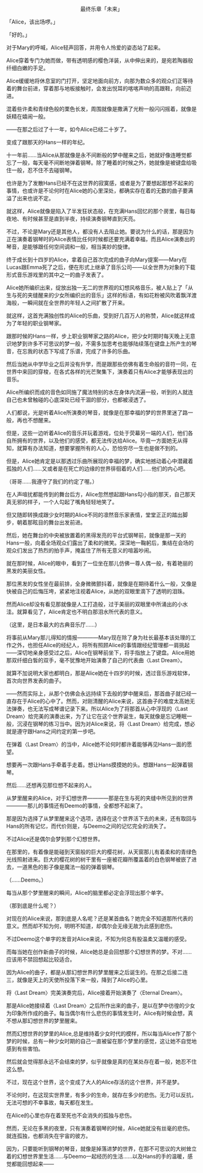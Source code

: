 <p align="center">最终乐章「未来」</p>

「Alice，该出场啰。」

「好的。」

对于Mary的呼喊，Alice轻声回答，并用令人怜爱的姿态站了起来。

Alice穿着专门为她而做，带有透明感的樱色洋装，从中伸出来的，是宛若陶器般纤细白嫩的手足。

Alice缓缓地将休息室的门打开，坚定地面向前方，向那为数众多的观众们正等待着的舞台前进，穿着那与地板接触时，会发出悦耳的喀喀声响的高跟鞋，向前迈进。

混着些许柔和青绿色般的栗色长发，周围就像是撒满了光粉一般闪闪摇着，就像是妖精在嬉闹一般。

——在那之后过了十一年，如今Alice已经二十岁了。

变成了跟那天的Hans一样的年纪。

十一年前……当Alice从那就像是永不间断般的梦中醒来之后，她就好像连睡觉都忘了一般，每天毫不间断地弹着钢琴。除了睡着的时候之外，她就像是被键盘给吸住一般，忍不住不去碰钢琴。

也许是为了发散Hans已经不在这世界的寂寞感，或者是为了要想起那想不起来的事情，也或许是不论何时在Alice她的心里深处，都确实存在着的无数的曲子要满溢了出来也说不定。

就这样，Alice就像是陷入了半发狂状态般，在充满Hans回忆的那个房里，每日每夜地、有时候甚至是直到半夜，持续演奏钢琴直到天亮。

不过，不论是Mary还是其他人，都没有人去阻止她。要说为什么的话，那是因为正在演奏着钢琴时的Alice表情比任何时候都还要充满着幸福，而且Alice演奏出的琴音，是能够跟任何空间调和一般，相当美妙的旋律。

终于成长到十四岁的Alice，拿着自己首次完成的曲子向Mary提案——Mary在Lucas跟Emma死了之后，便在形式上继承了音乐公司——以全世界为对象的下载形式音乐游戏里的其中之一的曲子发表了。

Alice她所编织出来，绽放出独一无二的世界观的幻想风格音乐，被人贴上了「从生与死的夹缝醒来的少女所编织出的音乐」这样的标语，有如花粉被风吹着飘洋渡海般，一瞬间就在全世界的年轻人之间扩散了开来。

就这样，这首充满独创性的Alice的乐曲，受到好几百万人的称赞，Alice就这样成为了年轻的职业钢琴家。

跟那时候的Hans一样，步上职业钢琴家之路的Alice，把少女时期时每天晚上无意识地梦到许多不可思议的梦一般，不需多加思考也能够陆续落在键盘上所产生的琴音，在忘我的状态下写成了乐谱，完成了许多的乐曲。

然后当她从中学毕业之后并没有升学，而是跟那些仿佛有着生命般的音符一同，在世界中来回的穿梭，在各式各样的光芒聚集下，演奏着只有Alice才能够表现出的音乐。

Alice所编织而成的音色如同施了魔法特别的水在身体内流遍一般，听到的人就连自己也未曾触碰的心底深处已经干涸的部分，也都被浸透了。

人们都说，光是听着Alice所演奏的琴音，就像是在那幸福的梦的世界里迷了路一般，再也不想醒来。

但是，这些一边听着Alice的音乐并玩着游戏，位处于荧幕另一端的人们，他们各自所拥有的世界，以及他们的感受，都无法传达给Alice。毕竟一方面她无从得知，就算有办法知道，想要掌握所有的人心，恐怕穷尽一生也是做不到的。

但是，Alice她肯定是以那透过乐曲所展现的幸福的梦，确实地撼动着心中潜藏着孤独的人们……又或者是在死亡的边缘的世界徘徊着的人们……他们的内心吧。

（哥哥……我遵守了我们的约定了喔。）

在人声喧扰都能传到的舞台后方，Alice忽然想起跟Hans勾小指的那天，自己那天真无邪的样子，一个人勾起了嘴角轻轻地笑了。

但又随即转换成跟少女时期的Alice不同的凛然音乐家表情，堂堂正正的踏出脚步，朝着那眩目的舞台出发前进。

然后，她在舞台的中央被放置着的黑得发亮的平台式钢琴前，就像是那一天的Hans一般，向着全场观众们露出了柔和的微笑。深深地一鞠躬后，集结在会场的观众们发出了热烈的拍手声，掩盖住了所有无意义的喧嚣吵闹。

就在那时候，Alice的眼中，看到了一位坐在那儿仿佛一尊人偶一般，有着艳丽的黑发的美丽女性。

那位黑发的女性坐在最前排，全身微微颤抖着，就像是在期待着什么一般，又像是快被自己的后悔压垮，紧紧地注视着Alice，从她的双眼里滴下了透明的泪珠。

然而Alice却没有看见那就像是人工打造般，过于美丽的双眼里中所涌出的小水洼。就算看见了，Alice肯定也不明白那泪水所代表的意义。

（这里，是日本最大的古典音乐厅……）

将事前从Mary那儿得知的情报————Mary现在除了身为社长最基本该处理的工作之外，也担任Alice的经纪人，将所有照顾Alice的事情跟经纪管理都一肩挑起——深切地亲身感受过之后，Alice在钢琴前坐下，将手指放上了键盘。Alice用她那双纤细白皙的双手，毫不犹豫地开始演奏了自己的代表曲〈Last Dream〉。

就算不加说明大家也都明白，那是Alice她在十四岁的时候，透过音乐游戏软体，首次向世界发表的曲子。

——然而实际上，从那个仿佛会永远持续下去般的梦中醒来后，那首曲子就已经一直存在于Alice的心中了。然而，对刚清醒的Alice来说，这首曲子的难度太高她无法弹奏，也无法写成琴谱记录下来。所以Alice为了将那首从心中浮现的〈Last Dream〉给完美的演奏出来，为了让它在这个世界诞生，每天就像是忘记睡眠一般，沉浸在钢琴的练习当中。因为对Alice来说，将〈Last Dream〉给完成，想必就是遵守跟Hans之间约定的第一步吧。

在弹着〈Last Dream〉的当中，Alice她不论何时都许着能够再见Hans一面的愿望。

想要再一次跟Hans手牵着手走着。想让Hans摸摸她的头。想跟Hans一起弹着钢琴。

然后……还想再见那位想不起来的人。

从梦里醒来的Alice，对于幻想世界————那是在生与死的夹缝中所见到的世界————那儿的事情还有Deemo的事情，全都想不起来了。

那是因为选择了从梦里醒来这个选项，选择在这个世界活下去的未来，还有取回与Hans的所有记忆，而代价则是，与Deemo之间的记忆完全的消失了。

不过Alice还是偶尔会梦到那个幻想世界。

在那里的，有着像是能碰到天窗般的巨大的樱花树，从天窗那儿有着柔和的青绿色光线照射进来。巨大的樱花树的树干里有一座被花瓣所覆盖着的白色钢琴被嵌了进去，一道黑色的影子像是魔法一般的弹着钢琴。

（……Deemo。）

每当从那个梦里醒来的瞬间，Alice的脑里都必定会浮现出那个单字。

（那到底是什么呢？）

对现在的Alice来说，那到底是人名呢？还是某首曲名？她完全不知道那所代表的意义。然而却不知为何，明明不知道，却偶尔会无缘无故为此感到悲伤。

不过Deemo这个单字的发音对Alice来说，不知为何总有股温柔又温暖的感受。

而每当她在创作新曲子的时候，Alice她总是会回想那个幻想世界的梦。不对……应该用不禁回想起比较适合。

因为Alice的曲子，都是从那幻想世界的梦里醒来之后诞生的。在那之后接二连三，就像是天上的天使所投落下来一般，降到了Alice的心里。

将〈Last Dream〉完美演奏完后，Alice接着开始演奏了〈Eternal Dream〉。

那是Alice她接续着〈Last Dream〉之后所作出来的曲子，是以在梦中彷徨的少女为印象所作成的曲子。每当偶尔有什么悲伤的事情发生时，Alice有时候会想，真不想从那幻想世界的梦里醒来。

然而幻想世界的梦里的Alice,总是维持着少女时代的模样，所以每当Alice作了那个梦的时候，总有一种少女时期的自己一直被留在那个梦里的感觉，这让她不自觉地感到有些害怕。

然后就会觉得那永远不会结束的梦，似乎就像是真的在某处存在着一般，她忍不住这么想。

不过，现在这个世界，这个变成了大人的Alice存活的这个世界，并不是梦。

不论何时，在这现实世界里，有多少的生命，就存在多少的悲伤。无力可以反抗，无法可想的不幸事故，每天都在发生。

在Alice的心里也存在着至死也不会消失的孤独与悲伤。

然而，无论在多黑的夜里，只有演奏着钢琴的时候，Alice她就没有丝毫的悲伤。就连孤独，也都消失在宇宙的彼方。

因为，只要能听到钢琴的琴音，就像是掉落进梦的世界，在那不可思议的大树耸立着的幻想世界里生活……与Deemo一起经历的生活……以及Hans的手的温暖，感觉都能回想起来——

